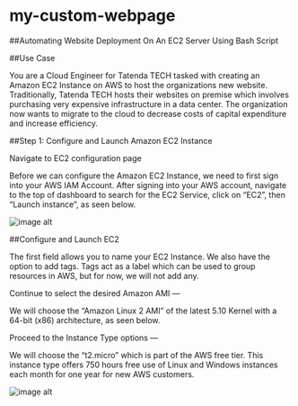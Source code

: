 # my-custom-webpage

##Automating Website Deployment On An EC2 Server Using Bash Script

##Use Case

You are a Cloud Engineer for Tatenda TECH tasked with creating an Amazon EC2 Instance on AWS to host the organizations new website. Traditionally, Tatenda TECH hosts their websites on premise which involves purchasing very expensive infrastructure in a data center. The organization now wants to migrate to the cloud to decrease costs of capital expenditure and increase efficiency.

##Step 1: Configure and Launch Amazon EC2 Instance

Navigate to EC2 configuration page

Before we can configure the Amazon EC2 Instance, we need to first sign into your AWS IAM Account. After signing into your AWS account, navigate to the top of dashboard to search for the EC2 Service, click on “EC2”, then “Launch instance”, as seen below.

![image alt](https://github.com/Tatenda-Prince/my-custom-webpage-/blob/0a32e8ba594149359319eeaf87ac9aa557fd3e01/aa.png)

##Configure and Launch EC2

The first field allows you to name your EC2 Instance. We also have the option to add tags. Tags act as a label which can be used to group resources in AWS, but for now, we will not add any.

Continue to select the desired Amazon AMI —

We will choose the “Amazon Linux 2 AMI” of the latest 5.10 Kernel with a 64-bit (x86) architecture, as seen below.

Proceed to the Instance Type options —

We will choose the “t2.micro” which is part of the AWS free tier. This instance type offers 750 hours free use of Linux and Windows instances each month for one year for new AWS customers.

![image alt](https://github.com/Tatenda-Prince/my-custom-webpage-/blob/fd9f84c40e730f657c32f93cd53ef3de5ff286ef/ab.png)
